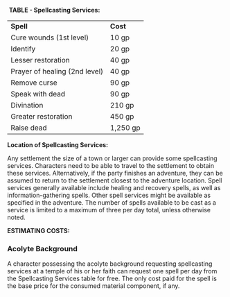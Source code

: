  **TABLE - Spellcasting Services:**

|                               |          |
|-------------------------------|----------|
| **Spell**                     | **Cost** |
| Cure wounds (1st level)       | 10 gp    |
| Identify                      | 20 gp    |
| Lesser restoration            | 40 gp    |
| Prayer of healing (2nd level) | 40 gp    |
| Remove curse                  | 90 gp    |
| Speak with dead               | 90 gp    |
| Divination                    | 210 gp   |
| Greater restoration           | 450 gp   |
| Raise dead                    | 1,250 gp |

**Location of Spellcasting Services:**

Any settlement the size of a town or larger can provide some spellcasting services. Characters need to be able to travel to the settlement to obtain these services. Alternatively, if the party finishes an adventure, they can be assumed to return to the settlement closest to the adventure location. Spell services generally available include healing and recovery spells, as well as information-gathering spells. Other spell services might be available as specified in the adventure. The number of spells available to be cast as a service is limited to a maximum of three per day total, unless otherwise noted.

**ESTIMATING COSTS:**

### Acolyte Background
A character possessing the acolyte background requesting spellcasting services at a temple of his or her faith can request one spell per day from the Spellcasting Services table for free. The only cost paid for the spell is the base price for the consumed material component, if any.